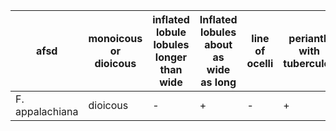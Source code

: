 | afsd | monoicous or dioicous        | inflated lobule lobules longer than wide | Inflated lobules about as wide as long | line of ocelli | perianth with tubercules | Conservation ranks |
| ----------------- | ---------- | --|---|---|---| ------------------ |
| F. appalachiana   | dioicous  | - | + | - | + | G1?, NC-S1?, TN-S1 |

